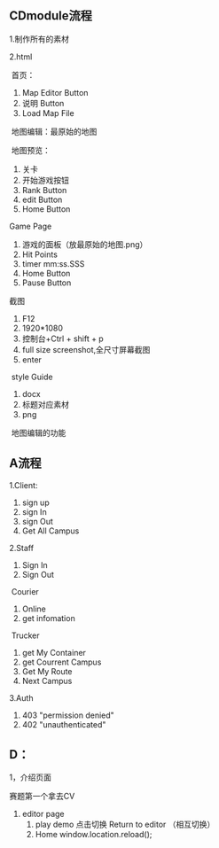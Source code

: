 ## CDmodule流程

1.制作所有的素材

2.html

​	首页：

1. Map Editor Button
2. 说明 Button
3. Load Map File

​	地图编辑：最原始的地图

​	地图预览：

1. 关卡
2. 开始游戏按钮
3. Rank Button
4. edit Button
5. Home Button

Game Page

1. 游戏的面板（放最原始的地图.png）
2. Hit Points
3. timer mm:ss.SSS
4. Home Button
5. Pause Button

截图

1. F12
2. 1920*1080
3. 控制台+Ctrl + shift + p
4. full size screenshot,全尺寸屏幕截图
5. enter

​	style Guide

1. docx
2. 标题对应素材
3. png

​	地图编辑的功能

## A流程

1.Client:

1. sign up
2. sign In
3. sign Out
4. Get All Campus

2.Staff

1. Sign In
2. Sign Out

​	Courier

1. Online
1. get infomation

​	Trucker

1. get My Container
2. get Courrent Campus
3. Get My Route
4. Next Campus

3.Auth

1. 403   "permission denied" 
2. 402   "unauthenticated"

## D：

1，介绍页面

赛题第一个拿去CV

1. editor page
   1. play demo 点击切换 Return to editor	（相互切换）
   2. Home window.location.reload();